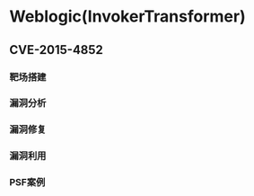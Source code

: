 # Weblogic(InvokerTransformer)

## CVE-2015-4852

### 靶场搭建

### 漏洞分析

### 漏洞修复

### 漏洞利用

### PSF案例

